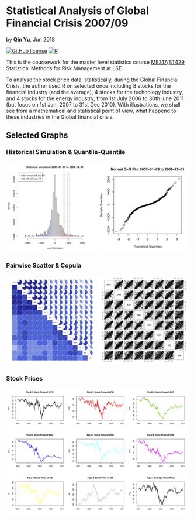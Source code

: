 # Statistical Analysis of Global Financial Crisis 2007/09
by **Qin Yu**, Jun 2018  

[![GitHub license](https://img.shields.io/badge/license-MIT-blue.svg)](https://github.com/qin-yu/ml-julia-boston-housing/blob/master/LICENSE)
[![R](https://img.shields.io/badge/R-v3.5.1-blue.svg)](https://julialang.org/blog/2018/08/one-point-zero)

This is the coursework for the master level statistics course [ME317](https://www.lse.ac.uk/study-at-lse/Summer-Schools/Summer-School/Assets/Documents/Course-Outlines/2018/Research-Methods-Data-Science-and-Mathematics/ME317-course-outline-2018.pdf)/[ST429](https://www.lse.ac.uk/resources/calendar2020-2021/courseGuides/ST/2020_ST429.htm) Statistical Methods for Risk Management at LSE.

To analyse the stock price data, statistically, during the Global Financial Crisis, the auther
used R on selected once including 8 stocks for the financial industry (and the average), 4
stocks for the technology industry, and 4 stocks for the energy industry, from 1st July 2006
to 30th june 2011 (but focus on 1st Jan. 2007 to 31st Dec 2010). With illustrations, we shall
see from a mathematical and statistical point of view, what happend to these industries in
the Global financial crisis.

## Selected Graphs

### Historical Simulation & Quantile-Quantile
<p align="center">
  <img src="Graph/HistoricalSimulation200709sq.png" width="49%">
  <img src="Graph/NormalQQPlot200709sq.png" width="49%">
</p>

### Pairwise Scatter & Copula
<p align="center">
  <img src="Graph/PairWiseScatterPlotForAllPie.png" width="49%">
  <img src="Graph/CopulaY.png" width="49%">
  
</p>

### Stock Prices
<p align="center">
  <img src="Graph/FinancialStockPrice.png" width="98.5%">
</p>
